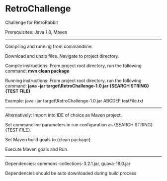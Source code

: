 # RetroChallenge
Challenge for RetroRabbit

Prerequisites:  Java 1.8, Maven
<hr>
Compiling and running from commandline:

Download and unzip files. Navigate to project directory.

Compile instructions:
From project root directory, run the following command:
<b>mvn clean package</b>

Running instructions:
From project root directory, run the following command:
<b>java -jar target\RetroChallenge-1.0.jar {SEARCH STRING} {TEST FILE}</b>

Example:
java -jar target\RetroChallenge-1.0.jar ABCDEF testFile.txt

<hr>
Alternatively:
Import into IDE of choice as Maven project. 

Set commandline parameters in run configuration as {SEARCH STRING} {TEST FILE}.  

Set Maven build goals to {clean package}.

Execute Maven goals and Run.

<hr>
Dependencies:
commons-collections-3.2.1.jar, guava-18.0.jar

Dependencies should be auto downloaded during build process
